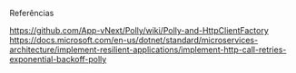 Referências

https://github.com/App-vNext/Polly/wiki/Polly-and-HttpClientFactory
https://docs.microsoft.com/en-us/dotnet/standard/microservices-architecture/implement-resilient-applications/implement-http-call-retries-exponential-backoff-polly